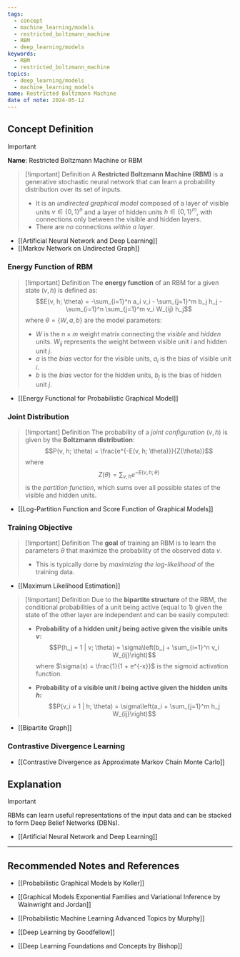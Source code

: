 ```yaml
---
tags:
  - concept
  - machine_learning/models
  - restricted_boltzmann_machine
  - RBM
  - deep_learning/models
keywords:
  - RBM
  - restricted_boltzmann_machine
topics:
  - deep_learning/models
  - machine_learning_models
name: Restricted Boltzmann Machine
date of note: 2024-05-12
---
```


## Concept Definition

>[!important]
>**Name**: Restricted Boltzmann Machine or RBM

>[!important] Definition
>A **Restricted Boltzmann Machine (RBM)** is a generative stochastic neural network that can learn a probability distribution over its set of inputs. 
>- It is an *undirected graphical model* composed of a layer of visible units $v \in \{0, 1\}^n$ and a layer of hidden units $h \in \{0, 1\}^m$, with connections only between the visible and hidden layers. 
>- There are *no* connections *within a layer*.

- [[Artificial Neural Network and Deep Learning]]
- [[Markov Network on Undirected Graph]]

### Energy Function of RBM

>[!important] Definition
>The **energy function** of an RBM for a given state $(v, h)$ is defined as:
>$$E(v, h; \theta) = -\sum_{i=1}^n a_i v_i - \sum_{j=1}^m b_j h_j - \sum_{i=1}^n \sum_{j=1}^m v_i W_{ij} h_j$$
>where $\theta = \{W, a, b\}$ are the model parameters:
>- $W$ is the $n \times m$ weight matrix connecting the *visible* and *hidden* units. $W_{ij}$ represents the weight between visible unit $i$ and hidden unit $j$.
>- $a$ is the *bias* vector for the visible units, $a_i$ is the bias of visible unit $i$.
>- $b$ is the *bias* vector for the hidden units, $b_j$ is the bias of hidden unit $j$.

- [[Energy Functional for Probabilistic Graphical Model]]


### Joint Distribution

>[!important] Definition
>The probability of a *joint configuration* $(v, h)$ is given by the **Boltzmann distribution**:
>$$P(v, h; \theta) = \frac{e^{-E(v, h; \theta)}}{Z(\theta)}$$
>where $$Z(\theta) = \sum_{v, h} e^{-E(v, h; \theta)}$$ is the *partition function*, which sums over all possible states of the visible and hidden units.

- [[Log-Partition Function and Score Function of Graphical Models]]

### Training Objective

>[!important] Definition
>The **goal** of training an RBM is to learn the parameters $\theta$ that maximize the probability of the observed data $v$. 
>- This is typically done by *maximizing the log-likelihood* of the training data.

- [[Maximum Likelihood Estimation]]

>[!important] Definition
>Due to the **bipartite structure** of the RBM, the conditional probabilities of a unit being active (equal to 1) given the state of the other layer are independent and can be easily computed:
>
>- **Probability of a hidden unit $j$ being active given the visible units $v$:**
>$$P(h_j = 1 | v; \theta) = \sigma\left(b_j + \sum_{i=1}^n v_i W_{ij}\right)$$
>where $\sigma(x) = \frac{1}{1 + e^{-x}}$ is the sigmoid activation function.
>
>- **Probability of a visible unit $i$ being active given the hidden units $h$:**
>$$P(v_i = 1 | h; \theta) = \sigma\left(a_i + \sum_{j=1}^m h_j W_{ij}\right)$$

- [[Bipartite Graph]]

### Contrastive Divergence Learning

- [[Contrastive Divergence as Approximate Markov Chain Monte Carlo]]





## Explanation


>[!important]
>RBMs can learn useful representations of the input data and can be stacked to form Deep Belief Networks (DBNs).

- [[Artificial Neural Network and Deep Learning]]




-----------
##  Recommended Notes and References

- [[Probabilistic Graphical Models by Koller]]
- [[Graphical Models Exponential Families and Variational Inference by Wainwright and Jordan]]
- [[Probabilistic Machine Learning Advanced Topics by Murphy]]

- [[Deep Learning by Goodfellow]]
- [[Deep Learning Foundations and Concepts by Bishop]]